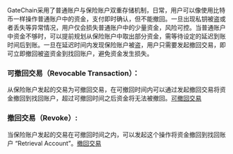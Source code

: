 GateChain采用了普通账户与保险账户双重存储机制，日常，用户可以像使用比特币一样操作普通账户中的资金，支付即时确认，但不能撤回。一旦出现私钥被盗或者丢失等异常情况，用户仅会损失普通账户中的少量资金，风险可控。当普通账户中资金不够时，可以提前规划从保险账户中取出部分资金，需等待设定的延迟到账时间后到账。一旦在延迟时间内发现保险账户被盗，用户只需要发起撤回交易，即可立即撤回被盗资金到找回账户，避免资金发生损失。
 
 
### 可撤回交易（Revocable Transaction）：
从保险账户发起的交易为可撤回交易，在可撤回时间内可以通过发起撤回交易将资金撤回到找回账户，超过可撤回时间之后资金将无法被撤回。[可撤回交易](../../developers/cli/revocable-tx.md)


### 撤回交易（Revoke）: 
当保险账户发起的交易在可撤回时间之内，可以发起这个操作将资金撤回到找回账户 “Retrieval Account”。[撤回交易](../../developers/cli/revocable-tx.md)